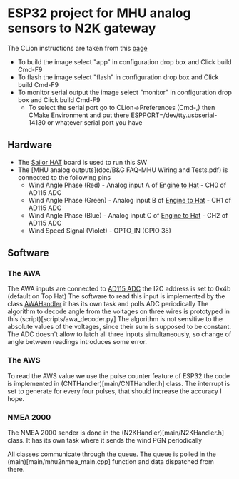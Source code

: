 # ESP32 project for MHU analog sensors to N2K gateway

The CLion instructions are taken from this [page](https://www.jetbrains.com/help/clion/esp-idf.html)
 * To build the image select "app" in configuration drop box and Click build  Cmd-F9  
 * To flash the image select "flash" in configuration drop box and Click build  Cmd-F9  
 * To monitor serial output the image select "monitor" in configuration drop box and Click build  Cmd-F9
   * To select the serial port go to CLion->Preferences (Cmd-,) then CMake Environment and put there ESPPORT=/dev/tty.usbserial-14130 or whatever serial port you have 
## Hardware 

* The [Sailor HAT](https://docs.hatlabs.fi/sh-esp32/) board is used to run this SW
* The [MHU analog outputs](doc/B&G FAQ-MHU Wiring and Tests.pdf) is connected to the following pins
  * Wind Angle Phase (Red) - Analog input A  of [Engine to Hat](https://docs.hatlabs.fi/sh-esp32/pages/add-ons/engine-hat/)  - CH0 of AD115 ADC
  * Wind Angle Phase (Green) - Analog input B of [Engine to Hat](https://docs.hatlabs.fi/sh-esp32/pages/add-ons/engine-hat/) - CH1 of AD115 ADC
  * Wind Angle Phase (Blue) - Analog input C of [Engine to Hat](https://docs.hatlabs.fi/sh-esp32/pages/add-ons/engine-hat/)  - CH2 of AD115 ADC
  * Wind Speed Signal (Violet) -  OPTO_IN (GPIO 35)
      
## Software 
### The AWA 
  The AWA inputs are connected to  [AD115 ADC](doc/ads1115.pdf) the I2C address is set to 0x4b (default on Top Hat)
  The software to read this input is implemented by the class [AWAHandler](main/AWAHandler.h) it has its own task and polls ADC periodically
  The algorithm to decode angle from the voltages on three wires is prototyped in this (script)[scripts/awa_decoder.py]
  The algorithm is not sensitive to the absolute values of the voltages, since their sum is supposed to be constant.
  The ADC doesn't allow to latch all three inputs simultaneously, so change of angle between readings introduces some error.
### The AWS 
  To read the AWS value we use the pulse counter feature of ESP32 the code is implemented in (CNTHandler)[main/CNTHandler.h] class.
  The interrupt is set to generate for every four pulses, that should increase the accuracy I hope. 
### NMEA 2000
  The NMEA 2000 sender is done in the (N2KHandler)[main/N2KHandler.h] class. It has its own task where it sends the wind PGN periodically

All classes communicate through the queue. The queue is polled in the (main)[main/mhu2nmea_main.cpp] function and data dispatched from there. 
